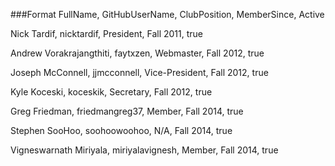 
###Format
    FullName,    GitHubUserName,    ClubPosition,    MemberSince,     Active

Nick Tardif, nicktardif, President, Fall 2011, true  

Andrew Vorakrajangthiti, faytxzen, Webmaster, Fall 2012, true

Joseph McConnell, jjmcconnell, Vice-President, Fall 2012, true

Kyle Koceski, koceskik, Secretary, Fall 2012, true

Greg Friedman, friedmangreg37, Member, Fall 2014, true

Stephen SooHoo, soohoowoohoo, N/A, Fall 2014, true

Vigneswarnath Miriyala, miriyalavignesh, Member, Fall 2014, true
